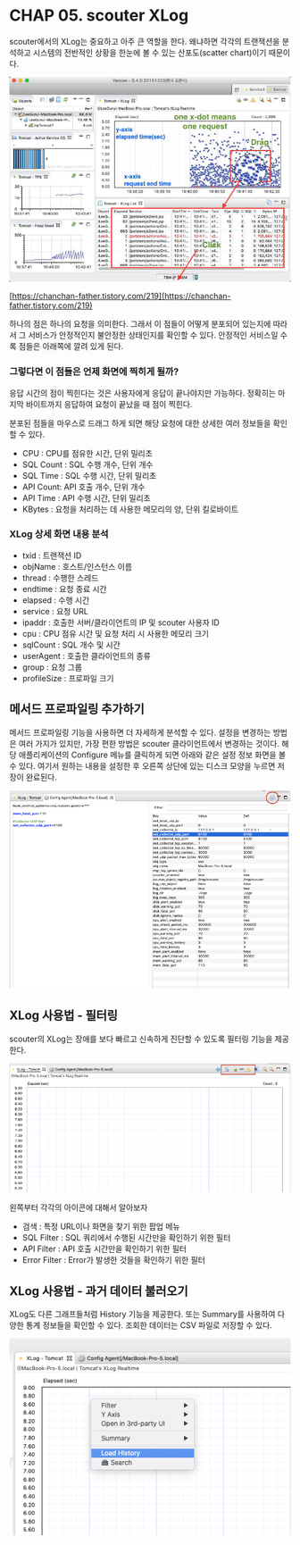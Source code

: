 # CHAP 05. scouter XLog

scouter에서의 XLog는 중요하고 아주 큰 역할을 한다. 왜냐하면 각각의 트랜잭션을 분석하고 시스템의 전반적인 상황을 한눈에 볼 수 있는 산포도\(scatter chart\)이기 때문이다.

![](../../../.gitbook/assets/111%20%2810%29.png)

[https://chanchan-father.tistory.com/219](https://chanchan-father.tistory.com/219)

하나의 점은 하나의 요청을 의미한다. 그래서 이 점들이 어떻게 분포되어 있는지에 따라서 그 서비스가 안정적인지 불안정한 상태인지를 확인할 수 있다. 안정적인 서비스일 수록 점들은 아래쪽에 깔려 있게 된다.

### 그렇다면 이 점들은 언제 화면에 찍히게 될까?

응답 시간의 점이 찍힌다는 것은 사용자에게 응답이 끝나야지만 가능하다. 정확히는 마지막 바이트까지 응답하여 요청이 끝났을 때 점이 찍힌다.

분포된 점들을 마우스로 드래그 하게 되면 해당 요청에 대한 상세한 여러 정보들을 확인할 수 있다.

* CPU : CPU를 점유한 시간, 단위 밀리초
* SQL Count : SQL 수행 개수, 단위 개수
* SQL Time : SQL 수행 시간, 단위 밀리초
* API Count: API 호출 개수, 단위 개수
* API Time : API 수행 시간, 단위 밀리초
* KBytes : 요청을 처리하는 데 사용한 메모리의 양, 단위 킬로바이트

### XLog 상세 화면 내용 분석

* txid : 트랜잭션 ID
* objName : 호스트/인스턴스 이름
* thread : 수행한 스레드
* endtime : 요청 종료 시간
* elapsed : 수행 시간
* service : 요청 URL
* ipaddr : 호출한 서버/클라이언트의 IP 및 scouter 사용자 ID
* cpu : CPU 점유 시간 및 요청 처리 시 사용한 메모리 크기
* sqlCount : SQL 개수 및 시간
* userAgent : 호출한 클라이언트의 종류
* group : 요청 그룹
* profileSize : 프로파일 크기

## 메서드 프로파일링 추가하기

메서드 프로파일링 기능을 사용하면 더 자세하게 분석할 수 있다. 설정을 변경하는 방법은 여러 가지가 있지만, 가장 편한 방법은 scouter 클라이언트에서 변경하는 것이다. 해당 애플리케이션의 Configure 메뉴를 클릭하게 되면 아래와 같은 설정 정보 화면을 볼 수 있다. 여기서 원하는 내용을 설정한 후 오른쪽 상단에 있는 디스크 모양을 누르면 저장이 완료된다.

![](../../../.gitbook/assets/222%20%289%29.png)

## XLog 사용법 - 필터링

scouter의 XLog는 장애를 보다 빠르고 신속하게 진단할 수 있도록 필터링 기능을 제공한다.

![](../../../.gitbook/assets/333%20%287%29.png)

왼쪽부터 각각의 아이콘에 대해서 알아보자

* 검색 : 특정 URL이나 화면을 찾기 위한 팝업 메뉴
* SQL Filter : SQL 쿼리에서 수행된 시간만을 확인하기 위한 필터
* API Filter : API 호출 시간만을 확인하기 위한 필터
* Error Filter : Error가 발생한 것들을 확인하기 위한 필터

## XLog 사용법 - 과거 데이터 불러오기

XLog도 다른 그래프들처럼 History 기능을 제공한다. 또는 Summary를 사용하여 다양한 통계 정보들을 확인할 수 있다. 조회한 데이터는 CSV 파일로 저장할 수 있다.

![](../../../.gitbook/assets/444%20%284%29.png)

